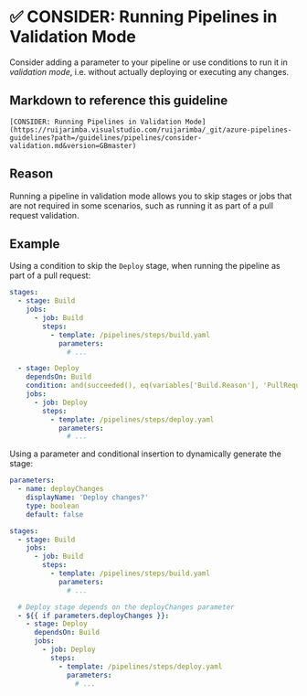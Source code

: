 # ✅ CONSIDER: Running Pipelines in Validation Mode

Consider adding a parameter to your pipeline or use conditions to run it in
_validation mode_, i.e. without actually deploying or executing any changes.

## Markdown to reference this guideline

```plaintext
[CONSIDER: Running Pipelines in Validation Mode](https://ruijarimba.visualstudio.com/ruijarimba/_git/azure-pipelines-guidelines?path=/guidelines/pipelines/consider-validation.md&version=GBmaster)
```

## Reason

Running a pipeline in validation mode allows you to skip stages or jobs that
are not required in some scenarios, such as running it as part of a pull request
validation.

## Example

Using a condition to skip the `Deploy` stage, when running the pipeline as part
of a pull request:

```yaml
stages:
  - stage: Build
    jobs:
      - job: Build
        steps:
          - template: /pipelines/steps/build.yaml
            parameters:
              # ...

  - stage: Deploy
    dependsOn: Build
    condition: and(succeeded(), eq(variables['Build.Reason'], 'PullRequest'))
    jobs:
      - job: Deploy
        steps:
          - template: /pipelines/steps/deploy.yaml
            parameters:
              # ...
```

Using a parameter and conditional insertion to dynamically generate the stage:

```yaml
parameters:
  - name: deployChanges
    displayName: 'Deploy changes?'
    type: boolean
    default: false

stages:
  - stage: Build
    jobs:
      - job: Build
        steps:
          - template: /pipelines/steps/build.yaml
            parameters:
              # ...

  # Deploy stage depends on the deployChanges parameter
  - ${{ if parameters.deployChanges }}:
    - stage: Deploy
      dependsOn: Build
      jobs:
        - job: Deploy
          steps:
            - template: /pipelines/steps/deploy.yaml
              parameters:
                # ...
```

